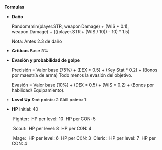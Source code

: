 **Formulas**

- **Daño**

  Random(min(player.STR, weapon.Damage) + (WIS * 0.1), weapon.Damage) + (((player.STR + (WIS / 10)) - 10) * 1.5)

  Nota: Antes 2.3 de daño

- **Críticos**
  Base 5%

- **Evasión y probabilidad de golpe**

  Precisión = Valor base (75%) + (DEX * 0.5) + (Key Stat * 0.2) + (Bonos por maestría de arma) Todo menos la evasión del objetivo.

  Evasión = Valor base (10%) + (DEX * 0.5) + (WIS * 0.2) + (Bonos por habilidad/ Equipamiento).
  
- **Level Up**
  Stat points: 2
  Skill points: 1
  
- **HP**
  Initial: 40

  ​	Fighter:
  ​		HP per level: 10
  ​		HP per CON: 5

  ​	Scout:
  ​		HP per level: 8
  ​		HP per CON: 4

  ​	Mage:
  ​		HP per level: 6
  ​		HP per CON: 3
  ​	Cleric:
  ​		HP per level: 7
  ​		HP per CON: 4
